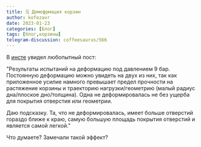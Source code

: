```yaml
---
title: 🗒 Демофрмация корзин
author: kofezavr
date: 2023-01-23
categories: [Блог]
tags: [блог,корзины]
telegram-discussion: coffeesaurus/566
--- 
```

В [инсте](https://www.instagram.com/reel/CnuecpMJR1Z) увидел любопытный пост:

"Результаты испытаний на деформацию под давлением 9 бар. Постоянную деформацию можно увидеть на двух из них, так как приложенное усилие намного превышает предел прочности на растяжение корзины и траекторию нагрузки/геометрию (малый радиус дна/плоское дно/толщина). Одна не деформировалась не без ущерба для покрытия отверстия или геометрии.

Даю подсказку. Та, что не деформировалась, имеет больше отверстий гораздо ближе к краю, самую большую площадь покрытия отверстий и является самой легкой."

Что думаете? Замечали такой эффект?